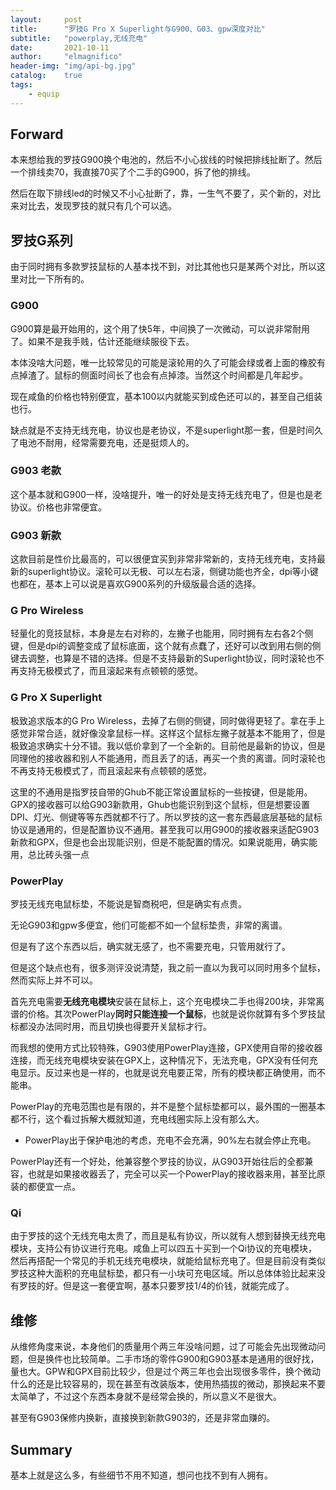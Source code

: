 ```yaml
---
layout:     post
title:      "罗技G Pro X Superlight与G900、G03、gpw深度对比"
subtitle:   "powerplay,无线充电"
date:       2021-10-11
author:     "elmagnifico"
header-img: "img/api-bg.jpg"
catalog:    true
tags:
    - equip
---
```


## Forward

本来想给我的罗技G900换个电池的，然后不小心拔线的时候把排线扯断了。然后一个排线卖70，我直接70买了个二手的G900，拆了他的排线。

然后在取下排线led的时候又不小心扯断了，靠，一生气不要了，买个新的，对比来对比去，发现罗技的就只有几个可以选。



## 罗技G系列

由于同时拥有多款罗技鼠标的人基本找不到，对比其他也只是某两个对比，所以这里对比一下所有的。



### G900

G900算是最开始用的，这个用了快5年，中间换了一次微动，可以说非常耐用了。如果不是我手贱，估计还能继续服役下去。

本体没啥大问题，唯一比较常见的可能是滚轮用的久了可能会绿或者上面的橡胶有点掉渣了。鼠标的侧面时间长了也会有点掉漆。当然这个时间都是几年起步。

现在咸鱼的价格也特别便宜，基本100以内就能买到成色还可以的，甚至自己组装也行。

缺点就是不支持无线充电，协议也是老协议，不是superlight那一套，但是时间久了电池不耐用，经常需要充电，还是挺烦人的。



### G903 老款

这个基本就和G900一样，没啥提升，唯一的好处是支持无线充电了，但是也是老协议。价格也非常便宜。



### G903 新款

这款目前是性价比最高的，可以很便宜买到非常非常新的，支持无线充电，支持最新的superlight协议。滚轮可以无极、可以左右滚，侧键功能也齐全，dpi等小键也都在，基本上可以说是喜欢G900系列的升级版最合适的选择。



### G Pro Wireless

轻量化的竞技鼠标，本身是左右对称的，左撇子也能用，同时拥有左右各2个侧键，但是dpi的调整变成了鼠标底面，这个就有点蠢了，还好可以改到用右侧的侧键去调整，也算是不错的选择。但是不支持最新的Superlight协议，同时滚轮也不再支持无极模式了，而且滚起来有点顿顿的感觉。



### G Pro X Superlight

极致追求版本的G Pro Wireless，去掉了右侧的侧键，同时做得更轻了。拿在手上感觉非常合适，就好像没拿鼠标一样。这样这个鼠标左撇子就基本不能用了，但是极致追求确实十分不错。我以低价拿到了一个全新的。目前他是最新的协议，但是同理他的接收器和别人不能通用，而且丢了的话，再买一个贵的离谱。同时滚轮也不再支持无极模式了，而且滚起来有点顿顿的感觉。



这里的不通用是指罗技自带的Ghub不能正常设置鼠标的一些按键，但是能用。GPX的接收器可以给G903新款用，Ghub也能识别到这个鼠标，但是想要设置DPI、灯光、侧键等等东西就都不行了。所以罗技的这一套东西最底层基础的鼠标协议是通用的，但是配置协议不通用。甚至我可以用G900的接收器来适配G903新款和GPX，但是也会出现能识别，但是不能配置的情况。如果说能用，确实能用，总比砖头强一点



### PowerPlay

罗技无线充电鼠标垫，不能说是智商税吧，但是确实有点贵。

无论G903和gpw多便宜，他们可能都不如一个鼠标垫贵，非常的离谱。

但是有了这个东西以后，确实就无感了，也不需要充电，只管用就行了。

但是这个缺点也有，很多测评没说清楚，我之前一直以为我可以同时用多个鼠标，然而实际上并不可以。

首先充电需要**无线充电模块**安装在鼠标上，这个充电模块二手也得200块，非常离谱的价格。其次PowerPlay**同时只能连接一个鼠标**，也就是说你就算有多个罗技鼠标都没办法同时用，而且切换也得要开关鼠标才行。

而我想的使用方式比较特殊，G903使用PowerPlay连接，GPX使用自带的接收器连接，而无线充电模块安装在GPX上，这种情况下，无法充电，GPX没有任何充电显示。反过来也是一样的，也就是说充电要正常，所有的模块都正确使用，而不能串。



PowerPlay的充电范围也是有限的，并不是整个鼠标垫都可以，最外围的一圈基本都不行，这个看过拆解大概就知道，充电线圈实际上没有那么大。



- PowerPlay出于保护电池的考虑，充电不会充满，90%左右就会停止充电。



PowerPlay还有一个好处，他兼容整个罗技的协议，从G903开始往后的全都兼容，也就是如果接收器丢了，完全可以买一个PowerPlay的接收器来用，甚至比原装的都便宜一点。



### Qi

由于罗技的这个无线充电太贵了，而且是私有协议，所以就有人想到替换无线充电模块，支持公有协议进行充电。咸鱼上可以四五十买到一个Qi协议的充电模块，然后再搭配一个常见的手机无线充电模块，就能给鼠标充电了。但是目前没有类似罗技这种大面积的充电鼠标垫，都只有一小块可充电区域。所以总体体验比起来没有罗技的好。但是这一套便宜啊，基本只要罗技1/4的价钱，就能完成了。



## 维修

从维修角度来说，本身他们的质量用个两三年没啥问题，过了可能会先出现微动问题，但是换件也比较简单。二手市场的零件G900和G903基本是通用的很好找，量也大。GPW和GPX目前比较少，但是过个两三年也会出现很多零件，换个微动什么的还是比较容易的，现在甚至有改装版本，使用热插拔的微动，那换起来不要太简单了，不过这个东西本身就不是经常会换的，所以意义不是很大。

甚至有G903保修内换新，直接换到新款G903的，还是非常血赚的。



## Summary

基本上就是这么多，有些细节不用不知道，想问也找不到有人拥有。

